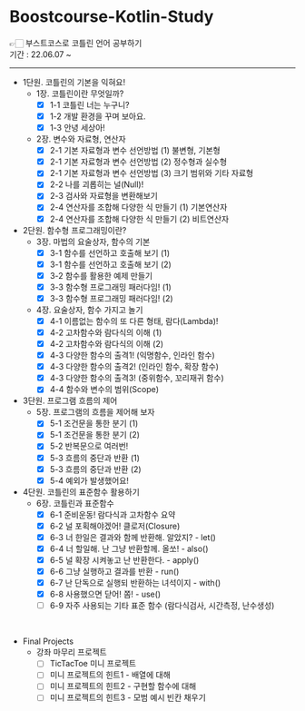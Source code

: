 # Boostcourse-Kotlin-Study
👉🏻 부스트코스로 코틀린 언어 공부하기  
기간 : 22.06.07 ~

---

- 1단원. 코틀린의 기본을 익혀요!
  - 1장. 코틀린이란 무엇일까?  
    - [x] 1-1 코틀린 너는 누구니?
    - [x] 1-2 개발 환경을 꾸며 보아요.
    - [x] 1-3 안녕 세상아!
  - 2장. 변수와 자료형, 연산자
    - [x] 2-1 기본 자료형과 변수 선언방법 (1) 불변형, 기본형
    - [x] 2-1 기본 자료형과 변수 선언방법 (2) 정수형과 실수형
    - [x] 2-1 기본 자료형과 변수 선언방법 (3) 크기 범위와 기타 자료형
    - [x] 2-2 나를 괴롭히는 널(Null)!
    - [x] 2-3 검사와 자료형을 변환해보기
    - [x] 2-4 연산자를 조합해 다양한 식 만들기 (1) 기본연산자
    - [x] 2-4 연산자를 조합해 다양한 식 만들기 (2) 비트연산자
- 2단원. 함수형 프로그래밍이란?
  - 3장. 마법의 요술상자, 함수의 기본
    - [x] 3-1 함수를 선언하고 호출해 보기 (1)
    - [x] 3-1 함수를 선언하고 호출해 보기 (2)
    - [x] 3-2 함수를 활용한 예제 만들기
    - [x] 3-3 함수형 프로그래밍 패러다임! (1)
    - [x] 3-3 함수형 프로그래밍 패러다임! (2)
  - 4장. 요술상자, 함수 가지고 놀기
    - [x] 4-1 이름없는 함수의 또 다른 형태, 람다(Lambda)!
    - [x] 4-2 고차함수와 람다식의 이해 (1)
    - [x] 4-2 고차함수와 람다식의 이해 (2)
    - [x] 4-3 다양한 함수의 출격1! (익명함수, 인라인 함수)
    - [x] 4-3 다양한 함수의 출격2! (인라인 함수, 확장 함수)
    - [x] 4-3 다양한 함수의 출격3! (중위함수, 꼬리재귀 함수)
    - [x] 4-4 함수와 변수의 범위(Scope)
- 3단원. 프로그램 흐름의 제어
  - 5장. 프로그램의 흐름을 제어해 보자
    - [x] 5-1 조건문을 통한 분기 (1)
    - [x] 5-1 조건문을 통한 분기 (2)
    - [x] 5-2 반복문으로 여러번!
    - [x] 5-3 흐름의 중단과 반환 (1)
    - [x] 5-3 흐름의 중단과 반환 (2)
    - [x] 5-4 예외가 발생했어요!
- 4단원. 코틀린의 표준함수 활용하기
  - 6장. 코틀린과 표준함수
    - [x] 6-1 준비운동! 람다식과 고차함수 요약
    - [x] 6-2 널 포획해야겠어! 클로저(Closure)
    - [x] 6-3 너 한일은 결과와 함께 반환해. 알았지? - let()
    - [x] 6-4 너 할일해. 난 그냥 반환할께. 올쏘! - also()
    - [x] 6-5 널 확장 시켜놓고 난 반환한다. - apply()
    - [x] 6-6 그냥 실행하고 결과를 반환 - run()
    - [x] 6-7 난 단독으로 실행되 반환하는 녀석이지 - with()
    - [x] 6-8 사용했으면 닫어! 쫌! - use()
    - [ ] 6-9 자주 사용되는 기타 표준 함수 (람다식검사, 시간측정, 난수생성)

<br/>

- Final Projects
  - 강좌 마무리 프로젝트
    - [ ] TicTacToe 미니 프로젝트
    - [ ] 미니 프로젝트의 힌트1 - 배열에 대해
    - [ ] 미니 프로젝트의 힌트2 - 구현할 함수에 대해
    - [ ] 미니 프로젝트의 힌트3 - 모범 예시 빈칸 채우기
